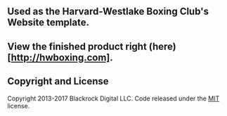 ## Used as the Harvard-Westlake Boxing Club's Website template.

## View the finished product right (here)[http://hwboxing.com].

## Copyright and License

Copyright 2013-2017 Blackrock Digital LLC. Code released under the [MIT](https://github.com/BlackrockDigital/startbootstrap-business-casual/blob/gh-pages/LICENSE) license.
